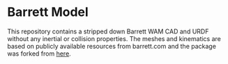 Barrett Model
=============

This repository contains a stripped down Barrett WAM CAD and URDF without any inertial or collision properties. The meshes and kinematics are based on publicly available resources from barrett.com and the package was forked from [here](https://github.com/jhu-lcsr/barrett_model).
